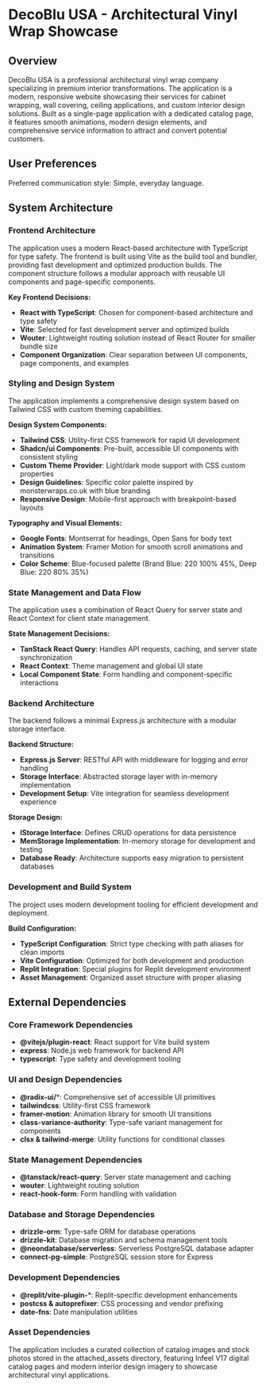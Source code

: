 # DecoBlu USA - Architectural Vinyl Wrap Showcase

## Overview

DecoBlu USA is a professional architectural vinyl wrap company specializing in premium interior transformations. The application is a modern, responsive website showcasing their services for cabinet wrapping, wall covering, ceiling applications, and custom interior design solutions. Built as a single-page application with a dedicated catalog page, it features smooth animations, modern design elements, and comprehensive service information to attract and convert potential customers.

## User Preferences

Preferred communication style: Simple, everyday language.

## System Architecture

### Frontend Architecture
The application uses a modern React-based architecture with TypeScript for type safety. The frontend is built using Vite as the build tool and bundler, providing fast development and optimized production builds. The component structure follows a modular approach with reusable UI components and page-specific components.

**Key Frontend Decisions:**
- **React with TypeScript**: Chosen for component-based architecture and type safety
- **Vite**: Selected for fast development server and optimized builds
- **Wouter**: Lightweight routing solution instead of React Router for smaller bundle size
- **Component Organization**: Clear separation between UI components, page components, and examples

### Styling and Design System
The application implements a comprehensive design system based on Tailwind CSS with custom theming capabilities.

**Design System Components:**
- **Tailwind CSS**: Utility-first CSS framework for rapid UI development
- **Shadcn/ui Components**: Pre-built, accessible UI components with consistent styling
- **Custom Theme Provider**: Light/dark mode support with CSS custom properties
- **Design Guidelines**: Specific color palette inspired by monsterwraps.co.uk with blue branding
- **Responsive Design**: Mobile-first approach with breakpoint-based layouts

**Typography and Visual Elements:**
- **Google Fonts**: Montserrat for headings, Open Sans for body text
- **Animation System**: Framer Motion for smooth scroll animations and transitions
- **Color Scheme**: Blue-focused palette (Brand Blue: 220 100% 45%, Deep Blue: 220 80% 35%)

### State Management and Data Flow
The application uses a combination of React Query for server state and React Context for client state management.

**State Management Decisions:**
- **TanStack React Query**: Handles API requests, caching, and server state synchronization
- **React Context**: Theme management and global UI state
- **Local Component State**: Form handling and component-specific interactions

### Backend Architecture
The backend follows a minimal Express.js architecture with a modular storage interface.

**Backend Structure:**
- **Express.js Server**: RESTful API with middleware for logging and error handling
- **Storage Interface**: Abstracted storage layer with in-memory implementation
- **Development Setup**: Vite integration for seamless development experience

**Storage Design:**
- **IStorage Interface**: Defines CRUD operations for data persistence
- **MemStorage Implementation**: In-memory storage for development and testing
- **Database Ready**: Architecture supports easy migration to persistent databases

### Development and Build System
The project uses modern development tooling for efficient development and deployment.

**Build Configuration:**
- **TypeScript Configuration**: Strict type checking with path aliases for clean imports
- **Vite Configuration**: Optimized for both development and production
- **Replit Integration**: Special plugins for Replit development environment
- **Asset Management**: Organized asset structure with proper aliasing

## External Dependencies

### Core Framework Dependencies
- **@vitejs/plugin-react**: React support for Vite build system
- **express**: Node.js web framework for backend API
- **typescript**: Type safety and development tooling

### UI and Design Dependencies
- **@radix-ui/***: Comprehensive set of accessible UI primitives
- **tailwindcss**: Utility-first CSS framework
- **framer-motion**: Animation library for smooth UI transitions
- **class-variance-authority**: Type-safe variant management for components
- **clsx & tailwind-merge**: Utility functions for conditional classes

### State Management Dependencies
- **@tanstack/react-query**: Server state management and caching
- **wouter**: Lightweight routing solution
- **react-hook-form**: Form handling with validation

### Database and Storage Dependencies
- **drizzle-orm**: Type-safe ORM for database operations
- **drizzle-kit**: Database migration and schema management tools
- **@neondatabase/serverless**: Serverless PostgreSQL database adapter
- **connect-pg-simple**: PostgreSQL session store for Express

### Development Dependencies
- **@replit/vite-plugin-***: Replit-specific development enhancements
- **postcss & autoprefixer**: CSS processing and vendor prefixing
- **date-fns**: Date manipulation utilities

### Asset Dependencies
The application includes a curated collection of catalog images and stock photos stored in the attached_assets directory, featuring Infeel V17 digital catalog pages and modern interior design imagery to showcase architectural vinyl applications.